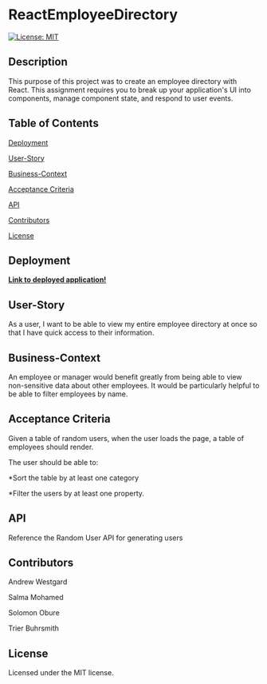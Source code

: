 # ReactEmployeeDirectory

[![License: MIT](https://img.shields.io/badge/License-MIT-blue.svg)](https://opensource.org/licenses/MIT)

## Description

This purpose of this project was to create an employee directory with React. This assignment requires you to break up your application's UI into components, manage component state, and respond to user events.

## Table of Contents
  
[Deployment](#deployment)
  
[User-Story](#user-story)
  
[Business-Context](#business-context)

[Acceptance Criteria](#acceptance-criteria)

[API](#api)

[Contributors](#contributors)

[License](#license)

## Deployment

**[Link to deployed application!](https://moha0477.github.io/ReactEmployeeDirectory/)**

## User-Story

As a user, I want to be able to view my entire employee directory at once so that I have quick access to their information.

## Business-Context

An employee or manager would benefit greatly from being able to view non-sensitive data about other employees. It would be particularly helpful to be able to filter employees by name.
  
## Acceptance Criteria 

Given a table of random users, when the user loads the page, a table of employees should render.

The user should be able to:

*Sort the table by at least one category

*Filter the users by at least one property.

## API

Reference the Random User API for generating users

## Contributors

Andrew Westgard

Salma Mohamed

Solomon Obure 

Trier Buhrsmith

## License 
  
Licensed under the MIT license. 